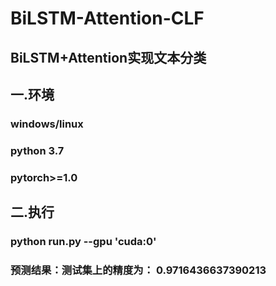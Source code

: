 # BiLSTM-Attention-CLF
## BiLSTM+Attention实现文本分类
## 一.环境
### windows/linux 
### python 3.7
### pytorch>=1.0
## 二.执行
### python run.py --gpu 'cuda:0'
### 预测结果：测试集上的精度为： 0.9716436637390213
